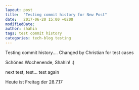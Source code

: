 ```yaml
---
layout: post
title:  "Testing commit history for New Post"
date:   2017-06-20 15:00 +0200
modifiedDate: 
author: shahin
tags: test commit history
categories: tech-blog testing
---
```

Testing commit history.... Changed by Christian for test cases

Schönes Wochenende, Shahin! :)


next test, test... test again

Heute ist Freitag der 28.7.17
